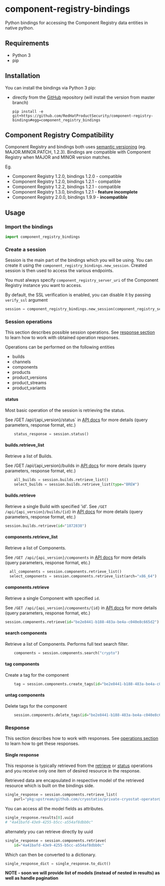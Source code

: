 # component-registry-bindings
Python bindings for accessing the Component Registry data entities in native python.

## Requirements

* Python 3
* pip

## Installation

You can install the bindings via Python 3 pip:

* directly from the [GitHub](https://github.com/RedHatProductSecurity/component-registry-bindings) repository (will install the version from master branch)
    ```
    pip install -e git+https://github.com/RedHatProductSecurity/component-registry-bindings#egg=component_registry_bindings
    ```

## Component Registry Compatibility

Component Registry and bindings both uses [semantic versioning](https://semver.org/) (eg. MAJOR.MINOR.PATCH, 1.2.3). Bindings are compatible with Component Registry when MAJOR and MINOR version matches.

Eg.
* Component Registry 1.2.0, bindings 1.2.0 - compatible
* Component Registry 1.2.0, bindings 1.2.1 - compatible
* Component Registry 1.2.2, bindings 1.2.1 - compatible
* Component Registry 1.3.0, bindings 1.2.1 - **feature incomplete**
* Component Registry 2.0.0, bindings 1.9.9 - **incompatible**

## Usage

### Import the bindings

```python
import component_registry_bindings
```

### Create a session
Session is the main part of the bindings which you will be using. You can create it using the `component_registry_bindings.new_session`. Created session is then used to access the various endpoints.

You must always specify `component_registry_server_uri` of the Component Registry instance you want to access.

By default, the SSL verification is enabled, you can disable it by passing `verify_ssl` argument
```python
session = component_registry_bindings.new_session(component_registry_server_uri="<component registry uri>", username="<username>", password="<password>", verify_ssl=False)
```

### Session operations

This section describes possible session operations. See [response section](#response) to learn how to work with obtained operation responses.

Operations can be performed on the following entities
* builds
* channels
* components
* products
* product_versions
* product_streams
* product_variants

#### status

  Most basic operation of the session is retrieving the status.

  See /GET /api/{api_version}/status` in [API docs](openapi_schema.yml) for more details (query parameters, response format, etc.)

```python
    status_response = session.status()
```

#### builds.retrieve_list

  Retrieve a list of Builds.

  See /GET /api/{api_version}/builds in [API docs](openapi_schema.yml) for more details (query parameters, response format, etc.)
```python
    all_builds = session.builds.retrieve_list()
    select_builds = session.builds.retrieve_list(type="BREW")
```

#### builds.retrieve

Retrieve a single Build with specified 'id'.
See `/GET /api/{api_version}/builds/{id}` in [API docs](openapi_schema.yml) for more details (query parameters, response format, etc.)

```python
session.builds.retrieve(id="1872838")
```

#### components.retrieve_list

Retrieve a list of Components.

See `/GET /api/{api_version}/components` in [API docs](openapi_schema.yml) for more details (query parameters, response format, etc.)
```python
  all_components = session.components.retrieve_list()
  select_components = session.components.retrieve_list(arch="x86_64")
```

#### components.retrieve

Retrieve a single Component with specified `id`.

See `/GET /api/{api_version}/components/{id}` in [API docs](openapi_schema.yml) for more details (query parameters, response format, etc.)
```python
session.components.retrieve(id="be2e8441-b188-483a-be4a-c040e8c665d2")
```

#### search components

Retrieve a list of Components. Performs full text search filter.
```python
    components = session.components.search("crypto")
```

#### tag components

Create a tag for the component
```python
    tag = session.components.create_tags(id="be2e8441-b188-483a-be4a-c040e8c665d2")
```

#### untag components

Delete tags for the component
```python
    session.components.delete_tags(id="be2e8441-b188-483a-be4a-c040e8c665d2")
```

### Response

This section describes how to work with responses. See [operations section](#session-operations) to learn how to get these responses.

#### Single response
This response is typically retrieved from the [retrieve](#retrieve) or [status](#status) operations and you receive only one item of desired resource in the response.

Retrieved data are encapsulated in respective model of the retrieved resource which is built on the bindings side.

```python
single_response = session.components.retrieve_list(
    purl="pkg:upstream/github.com/cryostatio/private-cryostat-operator@b63e22b47b0ba47759f6d4a15bbbd11be031da83?version=b63e22b47b0ba47759f6d4a15bbbd11be031da83")
```

You can access all the model fields as attributes.

```python
single_response.results[0].uuid
# "4a41bafd-43e9-4255-b5cc-a554af8dbb0c"
```

alternately you can retrieve directly by uuid

```python
single_response = session.components.retrieve(
    id="4a41bafd-43e9-4255-b5cc-a554af8dbb0c"
```

Which can then be converted to a dictionary.

```python
single_response_dict = single_response.to_dict()
```

**NOTE - soon we will provide list of models (instead of nested in results) as well as handle pagination**

